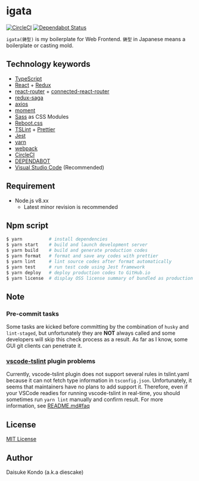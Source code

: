 # igata

[![CircleCI](https://circleci.com/gh/diescake/igata.svg?style=svg)](https://circleci.com/gh/diescake/igata)
[![Dependabot Status](https://api.dependabot.com/badges/status?host=github&identifier=165770216)](https://dependabot.com)

`igata(鋳型)` is my boilerplate for Web Frontend. `鋳型` in Japanese means a boilerplate or casting mold.

## Technology keywords

- [TypeScript](https://www.typescriptlang.org/)
- [React](https://reactjs.org/) + [Redux](https://redux.js.org/)
- [react-router](https://reacttraining.com/react-router/) + [connected-react-router](https://github.com/supasate/connected-react-router)
- [redux-saga](https://github.com/redux-saga/redux-saga)
- [axios](https://github.com/axios/axios)
- [moment](https://momentjs.com/)
- [Sass](https://sass-lang.com/) as CSS Modules
- [Reboot.css](https://raw.githubusercontent.com/twbs/bootstrap/v4-dev/dist/css/bootstrap-reboot.css)
- [TSLint](https://palantir.github.io/tslint/) + [Prettier](https://prettier.io/)
- [Jest](https://jestjs.io/)
- [yarn](https://yarnpkg.com)
- [webpack](https://webpack.js.org/)
- [CircleCI](https://circleci.com/)
- [DEPENDABOT](https://dependabot.com/)
- [Visual Studio Code](https://code.visualstudio.com/) (Recommended)

## Requirement

- Node.js v8.xx
  - Latest minor revision is recommended

## Npm script

```sh
$ yarn          # install dependencies
$ yarn start    # build and launch development server
$ yarn build    # build and generate production codes
$ yarn format   # format and save any codes with prettier
$ yarn lint     # lint source codes after format automatically
$ yarn test     # run test code using Jest framework
$ yarn deploy   # deploy production codes to GitHub.io
$ yarn license  # display OSS license summary of bundled as production codes
```

## Note

### Pre-commit tasks

Some tasks are kicked before committing by the combination of `husky` and `lint-staged`, but unfortunately they are **NOT** always called and some developers will skip this check process as a result. As far as I know, some GUI git clients can penetrate it.

### [vscode-tslint](https://github.com/Microsoft/vscode-tslint) plugin problems

Currently, vscode-tslint plugin does not support several rules in tslint.yaml because it can not fetch type information in `tsconfig.json`. Unfortunately, it seems that maintainers have no plans to add support it. Therefore, even if your VSCode readies for running vscode-tslint in real-time, you should sometimes run `yarn lint` manually and confirm result. For more information, see [README.md#faq](https://github.com/Microsoft/vscode-tslint/blob/master/tslint/README.md#faq)

## License

[MIT License](https://github.com/diescake/igata/blob/master/LICENSE)

## Author

Daisuke Kondo (a.k.a diescake)
